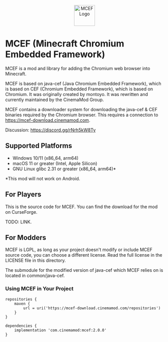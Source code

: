 <p align="center">
  <img src="https://github.com/CinemaMod/mcef/assets/30220598/938896d7-2589-49df-8f82-29266c64dfb7" alt="MCEF Logo" style="width:66px;height:66px;">
</p>

# MCEF (Minecraft Chromium Embedded Framework)
MCEF is a mod and library for adding the Chromium web browser into Minecraft.

MCEF is based on java-cef (Java Chromium Embedded Framework), which is based on CEF (Chromium Embedded Framework), which is based on Chromium. It was originally created by montoyo. It was rewritten and currently maintained by the CinemaMod Group.

MCEF contains a downloader system for downloading the java-cef & CEF binaries required by the Chromium browser. This requires a connection to https://mcef-download.cinemamod.com.

Discussion: https://discord.gg/rNrh5kW8Ty

## Supported Platforms
- Windows 10/11 (x86_64, arm64)
- macOS 11 or greater (Intel, Apple Silicon)
- GNU Linux glibc 2.31 or greater (x86_64, arm64)*

*This mod will not work on Android.

## For Players
This is the source code for MCEF. You can find the download for the mod on CurseForge.

TODO: LINK.

## For Modders
MCEF is LGPL, as long as your project doesn't modify or include MCEF source code, you can choose a different license. Read the full license in the LICENSE file in this directory.

The submodule for the modified version of java-cef which MCEF relies on is located in common/java-cef.

### Using MCEF in Your Project
```
repositories {
    maven {
        url = uri('https://mcef-download.cinemamod.com/repositories')
    }
}
```
```
dependencies {
    implementation 'com.cinemamod:mcef:2.0.0'
}
```
